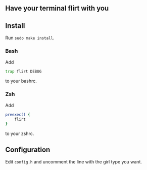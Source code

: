 ## Have your terminal flirt with you

## Install
Run `sudo make install`.

### Bash
Add
```bash
trap flirt DEBUG
```
to your bashrc.

### Zsh
Add
```zsh
preexec() {
    flirt
}
```
to your zshrc.

## Configuration
Edit `config.h` and uncomment the line with the girl type you want.